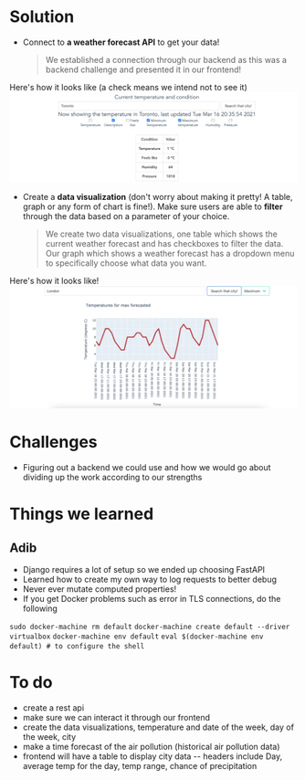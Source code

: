 # Solution

- Connect to **a weather forecast API** to get your data!
  > We established a connection through our backend as this was a backend challenge and presented it in our frontend!

Here's how it looks like (a check means we intend not to see it)
![](res/2021-03-16-20-49-25.png)

- Create a **data visualization** (don't worry about making it pretty! A table, graph or any form of chart is fine!). Make sure users are able to **filter** through the data based on a parameter of your choice.
  > We create two data visualizations, one table which shows the current weather forecast and has checkboxes to filter the data. Our graph which shows a weather forecast has a dropdown menu to specifically choose what data you want.

Here's how it looks like!
![](res/2021-03-16-20-49-54.png)

# Challenges

- Figuring out a backend we could use and how we would go about dividing up the work according to our strengths

# Things we learned

## Adib

- Django requires a lot of setup so we ended up choosing FastAPI
- Learned how to create my own way to log requests to better debug
- Never ever mutate computed properties!
- If you get Docker problems such as error in TLS connections, do the following

`sudo docker-machine rm default`
`docker-machine create default --driver virtualbox`
`docker-machine env default`
`eval $(docker-machine env default) # to configure the shell`

# To do

- create a rest api
- make sure we can interact it through our frontend
- create the data visualizations, temperature and date of the week, day of the week, city
- make a time forecast of the air pollution (historical air pollution data)
- frontend will have a table to display city data
  -- headers include Day, average temp for the day, temp range, chance of precipitation
